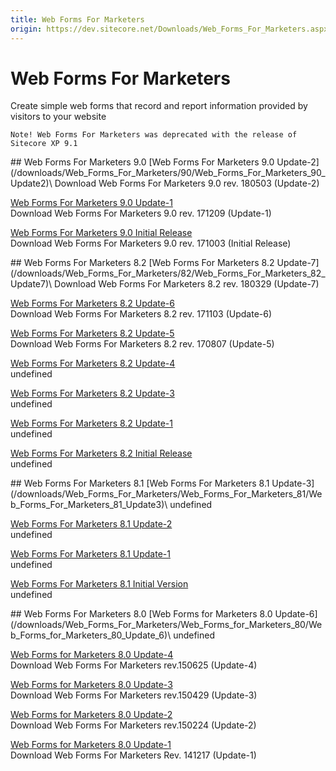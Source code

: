 ```yaml
---
title: Web Forms For Marketers
origin: https://dev.sitecore.net/Downloads/Web_Forms_For_Marketers.aspx
---
```


# Web Forms For Marketers

Create simple web forms that record and report information provided by visitors to your website

`Note! Web Forms For Marketers was deprecated with the release of Sitecore XP 9.1`

<Card variant='outlineRaised' px={0} mb={8}>
<CardHeader>
## Web Forms For Marketers 9.0
</CardHeader>
<CardBody>
[Web Forms For Marketers 9.0 Update-2](/downloads/Web_Forms_For_Marketers/90/Web_Forms_For_Marketers_90_Update2)\
Download Web Forms For Marketers 9.0 rev. 180503 (Update-2)

[Web Forms For Marketers 9.0 Update-1](/downloads/Web_Forms_For_Marketers/90/Web_Forms_For_Marketers_90_Update1)\
Download Web Forms For Marketers 9.0 rev. 171209 (Update-1)

[Web Forms For Marketers 9.0 Initial Release](/downloads/Web_Forms_For_Marketers/90/Web_Forms_For_Marketers_90_Initial_Version)\
Download Web Forms For Marketers 9.0 rev. 171003 (Initial Release)


</CardBody>          
</Card>
<Card variant='outlineRaised' px={0} mb={8}>
<CardHeader>
## Web Forms For Marketers 8.2
</CardHeader>
<CardBody>
[Web Forms For Marketers 8.2 Update-7](/downloads/Web_Forms_For_Marketers/82/Web_Forms_For_Marketers_82_Update7)\
Download Web Forms For Marketers 8.2 rev. 180329 (Update-7)

[Web Forms For Marketers 8.2 Update-6](/downloads/Web_Forms_For_Marketers/82/Web_Forms_For_Marketers_82_Update6)\
Download Web Forms For Marketers 8.2 rev. 171103 (Update-6)

[Web Forms For Marketers 8.2 Update-5](/downloads/Web_Forms_For_Marketers/82/Web_Forms_For_Marketers_82_Update5)\
Download Web Forms For Marketers 8.2 rev. 170807 (Update-5)

[Web Forms For Marketers 8.2 Update-4](/downloads/Web_Forms_For_Marketers/82/Web_Forms_For_Marketers_82_Update4)\
undefined

[Web Forms For Marketers 8.2 Update-3](/downloads/Web_Forms_For_Marketers/82/Web_Forms_For_Marketers_82_Update3)\
undefined

[Web Forms For Marketers 8.2 Update-1](/downloads/Web_Forms_For_Marketers/82/Web_Forms_For_Marketers_82_Update1)\
undefined

[Web Forms For Marketers 8.2 Initial Release](/downloads/Web_Forms_For_Marketers/82/Web_Forms_For_Marketers_82_Initial_Version)\
undefined


</CardBody>          
</Card>
<Card variant='outlineRaised' px={0} mb={8}>
<CardHeader>
## Web Forms For Marketers 8.1
</CardHeader>
<CardBody>
[Web Forms For Marketers 8.1 Update-3](/downloads/Web_Forms_For_Marketers/Web_Forms_For_Marketers_81/Web_Forms_For_Marketers_81_Update3)\
undefined

[Web Forms For Marketers 8.1 Update-2](/downloads/Web_Forms_For_Marketers/Web_Forms_For_Marketers_81/Web_Forms_For_Marketers_81_Update2)\
undefined

[Web Forms For Marketers 8.1 Update-1](/downloads/Web_Forms_For_Marketers/Web_Forms_For_Marketers_81/Web_forms_for_marketers_81_Update1)\
undefined

[Web Forms For Marketers 8.1 Initial Version](/downloads/Web_Forms_For_Marketers/Web_Forms_For_Marketers_81/Web_Forms_For_Marketers_81_Initial_Version)\
undefined


</CardBody>          
</Card>
<Card variant='outlineRaised' px={0} mb={8}>
<CardHeader>
## Web Forms For Marketers 8.0
</CardHeader>
<CardBody>
[Web Forms for Marketers 8.0 Update-6](/downloads/Web_Forms_For_Marketers/Web_Forms_for_Marketers_80/Web_Forms_for_Marketers_80_Update_6)\
undefined

[Web Forms for Marketers 8.0 Update-4](/downloads/Web_Forms_For_Marketers/Web_Forms_for_Marketers_80/Web_Forms_for_Marketers_80_Update4)\
Download Web Forms For Marketers rev.150625 (Update-4)

[Web Forms for Marketers 8.0 Update-3](/downloads/Web_Forms_For_Marketers/Web_Forms_for_Marketers_80/Web_Forms_for_Marketers_80_Update3)\
Download Web Forms For Marketers rev.150429 (Update-3)

[Web Forms for Marketers 8.0 Update-2](/downloads/Web_Forms_For_Marketers/Web_Forms_for_Marketers_80/Web_Forms_for_Marketers_80_Update2)\
Download Web Forms For Marketers rev.150224 (Update-2)

[Web Forms for Marketers 8.0 Update-1](/downloads/Web_Forms_For_Marketers/Web_Forms_for_Marketers_80/Web_Forms_for_Marketers_80_Update1)\
Download Web Forms For Marketers Rev. 141217 (Update-1)


</CardBody>          
</Card>